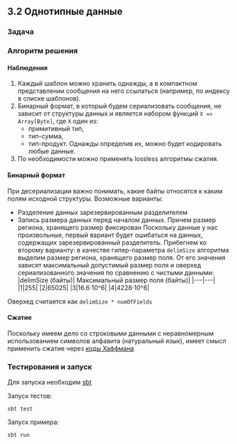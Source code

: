 ## 3.2 Однотипные данные

### Задача

### Алгоритм решения
#### Наблюдения 
1. Каждый шаблон можно хранить однажды, а в компактном представлении сообщения на него ссылаться (например, по индексу в списке шаблонов).
2. Бинарный формат, в который будем сериализовать сообщения, не зависит от структуры данных и является набором функций `X => Array[Byte]`, где `X` один из:
    - примитивный тип,
    - тип-сумма,
    - тип-продукт.
   Однажды определив их, можно будет кодировать любые данные.
3. По необходимости можно применять lossless алгоритмы сжатия.

#### Бинарный формат
При десериализации важно понимать, какие байты относятся к каким полям исходной структуры.
Возможные варианты:
- Разделение данных зарезервированным разделителем 
- Запись размера данных перед началом данных. Причем размер региона, хранящего размер фиксирован
Поскольку данные у нас произвольные, первый вариант будет ошибаться на данных, содержащих зарезервированный разделитель. 
Прибегнем ко второму варианту: в качестве гипер-параметра `delimSize` алгоритма выделим размер региона, хранящего размер поля. 
От его значения зависят максимальный допустимый размер поля и оверхед сериализованного значения по сравнению с чистыми данными:
|delimSize (байты)| Максимальный размер поля (байты)|
|---|---|
|1|255|
|2|65025|
|3|16.6⋅10^6|
|4|4228⋅10^6|

Оверхед считается как `delimSize * numOfFields`

#### Сжатие
Поскольку имеем дело со строковыми данными с неравномерным использованием символов алфавита (натуральный язык), имеет смысл применить сжатие через [коды Хаффмана](https://ru.wikipedia.org/wiki/%D0%9A%D0%BE%D0%B4_%D0%A5%D0%B0%D1%84%D1%84%D0%BC%D0%B0%D0%BD%D0%B0)

### Тестирования и запуск
Для запуска необходим [sbt](https://sdkman.io/sdks#sbt)

Запуск тестов:
```
sbt test
```

Запуск примера:
```
sbt run
```

